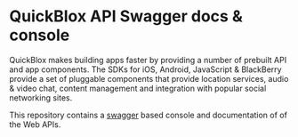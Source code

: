 QuickBlox API Swagger docs & console
==============

QuickBlox makes building apps faster by providing a number of prebuilt API and app components. The SDKs for iOS, 
Android, JavaScript & BlackBerry provide a set of pluggable components that provide location services, audio &
video chat, content management and integration with popular social networking sites.

This repository contains a [swagger](https://developers.helloreverb.com/swagger/) based console and documentation of
of the Web APIs.
